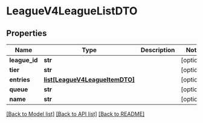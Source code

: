 # LeagueV4LeagueListDTO

## Properties
Name | Type | Description | Notes
------------ | ------------- | ------------- | -------------
**league_id** | **str** |  | [optional] 
**tier** | **str** |  | [optional] 
**entries** | [**list[LeagueV4LeagueItemDTO]**](LeagueV4LeagueItemDTO.md) |  | [optional] 
**queue** | **str** |  | [optional] 
**name** | **str** |  | [optional] 

[[Back to Model list]](../README.md#documentation-for-models) [[Back to API list]](../README.md#documentation-for-api-endpoints) [[Back to README]](../README.md)


